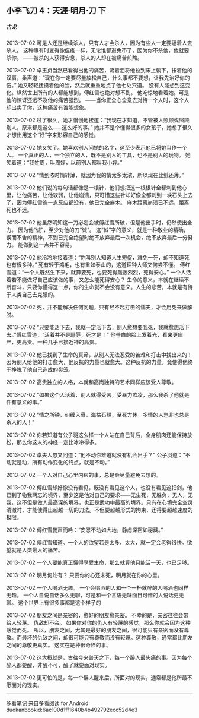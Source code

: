 ## 小李飞刀 4：天涯·明月·刀 下
##### 古龙
 
2013-07-02
可是人还是继续杀人，只有人才会杀人，因为有些人一定要逼着人去杀人。 这种事有时变得像瘟疫一样，无论谁都避免不了，因为你不杀他，他就要杀你。 ——被杀的人获得安息，杀人的人却在被痛苦煎熬。
 
2013-07-02
卓玉贞当然已看得出他的痛苦，流着泪将他拉到床上躺下，按着他的双肩，柔声道：“现在你一定要尽量放松自己，什么事都不要想，让我先治好你的伤。” 她又轻轻抚摸着他的脸，然后就重重地点了他七处穴道。 没有人能想到这变化。纵然世上所有的人都能想到，傅红雪也绝对想不到。 他吃惊地看着她。可是他的惊讶还远不及他的痛苦强烈。 ——当你正全心全意去对待一个人时，这个人却出卖了你，这种痛苦有谁能想象。
 
2013-07-02
过了很久，她才慢慢地接道：“我现在才知道，不管被人照顾或照顾别人，原来都是这么……这么好的事。” 她并不是个懂得很多的女孩子，她想了很久才想出用这个“好”字来形容自己的感觉。
 
2013-07-02
她又笑了。她喜欢别人问她的名字，这至少表示他已将她当作一个人。 一个真正的人，一个独立的人，既不是别人的工具，也不是别人的玩物。 她笑着道：“我姓周，叫周婷，以前别人都叫我小婷。”
 
2013-07-02
“情到浓时情转薄，就因为我的情太多太浓，所以现在比纸还薄。”
 
2013-07-02
他们说的每句话都像是一根针，他们想把这一根根针全都刺到他心里，让他痛苦，让他软弱，让他崩溃，只可惜这些针却好像全都刺到一块石头上去了，因为傅红雪连一点反应都没有，他已完全麻木。 麻木距离崩溃已不远，距离死也不远。
 
2013-07-02
他虽然明知这一刀必定会被傅红雪所破，但是他出手时，仍然使出全力。 因为他“诚”，至少对他的刀“诚”。 这“诚”字的意义，就是一种敬业的精确，锲而不舍的精神，不到已完全绝望时绝不放弃最后一次机会，绝不放弃最后一分努力。 能做到这一点并不容易。
 
2013-07-02
他冷冷地接着道：“你叫别人知道人生短促，难免一死，却不知道死也有很多种。” 死有轻于鸿毛，也有重如泰山的，这道理钟大师又何尝不懂。 傅红雪道：“一个人既然生下来，就算要死，也要死得轰轰烈烈，死得安心。” 一个人活着若不能做好自己应该做的事，又怎么能死得安心？ 生命的意义，本就在继续不断奋斗，只要你懂得这一点，你的生命就不会没有意义。人生的悲苦，本就是有待于人类自己去克服的。
 
2013-07-02
死，并不能解决任何问题，只有经不起打击的懦夫，才会用死来做解脱。
 
2013-07-02
“只要能活下去，我就一定活下去，别人愈想要我死，我就愈想活下去。”傅红雪道，“活着并不是耻辱，死才是！” 他苍白的脸上发着光，看来更庄严，更高贵。一种几乎已接近神的高贵。
 
2013-07-02
他已找到了生命的真谛，从别人无法忍受的苦难和打击中找出来的！因为别人给他的打击愈大，他反抗的力量也就愈大。这种反抗的力量，竟使得他终于挣脱了他自己造成的樊笼。
 
2013-07-02
高贵独立的人格，本就和高尚独特的艺术同样应该受人尊敬。
 
2013-07-02
“如果这个人活着，别人就得受苦，受暴力欺凌，那么我杀了他就是件有意义的事。”
 
2013-07-02
“情之所钟，纠缠入骨，海枯石烂，至死方休，多情的人岂非也总是杀人的人！”
 
2013-07-02
你若知道有公子羽这么样一个人站在自己背后，全身肌肉还能保持放松，那么你这人的神经一定比冰冷得多。
 
2013-07-02
卓夫人忽又问道：“他不动你难道就没有机会出手？” 公子羽道：“不动就是动，所有动作变化的终点，就是不动。”
 
2013-07-02
一个人对自己心里内疚的事，总是会尽量避免去想的。
 
2013-07-02
傅红雪却好像没有看见，既没有看见这个人，也没有看见这把剑，他已到了物我两忘的境界，至少这是他对自己的要求——无生死，无胜负，无人，无我，这不但是做人最高深的境界，也正是武功中最高的境界。只有在心境完全空灵清澈时，才能使得出超越一切的刀法。不但要超越形式的拘束，还得要超越速度的极限。
 
2013-07-02
傅红雪曼声而吟：“安忍不动如大地，静虑深密如秘藏。”
 
2013-07-02
傅红雪知道。一个人的欲望若是太多、太大，就一定会老得很快。欲望就是人类最大的痛苦。
 
2013-07-02
一个人要能真正懂得享受生命，那么就算他只能活一天，也已足够。
 
2013-07-02
明月何处有？ 只要你的心还未死，明月就在你的心里。
 
2013-07-02
一个人喝酒无趣。 一个会喝酒的人和一个一杯就醉的人喝酒也同样无趣。 一个人自说自话多么无聊，可是和一个言语无味面目可憎的人说话更无聊。 这个世界上有很多事都是这个样子的
 
2013-07-02
朋友之间是亲密的，愈好的朋友愈亲密。 不幸的是，亲密往往会带给人轻蔑。 仇敌却不会。 如果你对你的仇人有轻蔑的感觉，那么你就会因为这种感觉而死。 所以，朋友之间，尤其是最好的朋友之间，很可能只有亲密而没有尊敬。而最坏的仇敌之间，却很可能只有尊敬而没有轻蔑。这种尊敬，通常都比朋友之间的尊敬更真实。 这实在是种很奇怪的事。
 
2013-07-02
这大概就是，古往今来普天之下，每一个醉人最头痛的事。因为每个醉人都要醒，非醒不可，醒了就要面对现实。
 
2013-07-02
更可怕的是，每一个醉人醒来后，所面对的现实，通常都是他所最不愿面对的现实。
* * *
多看笔记 来自多看阅读 for Android
duokanbookid:6ac100d1ff1640b4b492792ecc52d4e3
